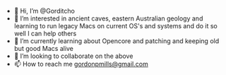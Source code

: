 - 👋 Hi, I’m @Gorditcho
- 👀 I’m interested in ancient caves, eastern Australian geology and learning to run legacy Macs on current OS's and systems and do it so well I can help others
- 🌱 I’m currently learning about Opencore and patching and keeping old but good Macs alive
- 💞️ I’m looking to collaborate on the above
- 📫 How to reach me gordonpmills@gmail.com

<!---
Gorditcho/Gorditcho is a ✨ special ✨ repository because its `README.md` (this file) appears on your GitHub profile.
You can click the Preview link to take a look at your changes.
--->
